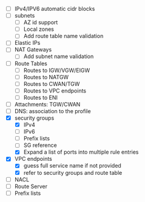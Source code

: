 - [ ] IPv4/IPV6 automatic cidr blocks
- [ ] subnets
  - [ ] AZ id support
  - [ ] Local zones
  - [ ] Add route table name validation
- [ ] Elastic IPs
- [ ] NAT Gateways
  - [ ] Add subnet name validation
- [ ] Route Tables
  - [ ] Routes to IGW/VGW/EIGW
  - [ ] Routes to NATGW
  - [ ] Routes to CWAN/TGW
  - [ ] Routes to VPC endpoints
  - [ ] Routes to ENI
- [ ] Attachments: TGW/CWAN
- [ ] DNS: association to the profile
- [x] security groups
  - [x] IPv4
  - [ ] IPv6
  - [ ] Prefix lists
  - [ ] SG reference
  - [x] Expand a list of ports into multiple rule entries
- [x] VPC endpoints
  - [x] guess full service name if not provided
  - [x] refer to security groups and route table
- [ ] NACL
- [ ] Route Server
- [ ] Prefix lists